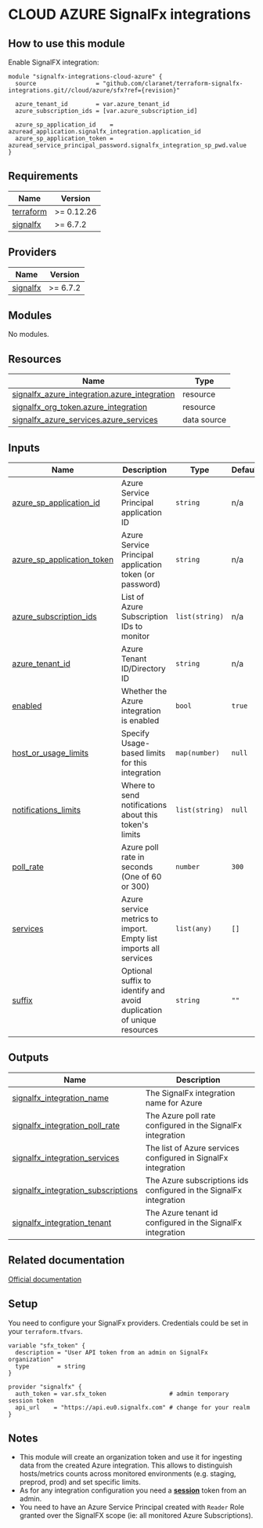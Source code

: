# CLOUD AZURE SignalFx integrations

## How to use this module

Enable SignalFX integration:

```hcl
module "signalfx-integrations-cloud-azure" {
  source                 = "github.com/claranet/terraform-signalfx-integrations.git//cloud/azure/sfx?ref={revision}"

  azure_tenant_id        = var.azure_tenant_id
  azure_subscription_ids = [var.azure_subscription_id]

  azure_sp_application_id    = azuread_application.signalfx_integration.application_id
  azure_sp_application_token = azuread_service_principal_password.signalfx_integration_sp_pwd.value
}
```

<!-- BEGIN_TF_DOCS -->
## Requirements

| Name | Version |
|------|---------|
| <a name="requirement_terraform"></a> [terraform](#requirement\_terraform) | >= 0.12.26 |
| <a name="requirement_signalfx"></a> [signalfx](#requirement\_signalfx) | >= 6.7.2 |

## Providers

| Name | Version |
|------|---------|
| <a name="provider_signalfx"></a> [signalfx](#provider\_signalfx) | >= 6.7.2 |

## Modules

No modules.

## Resources

| Name | Type |
|------|------|
| [signalfx_azure_integration.azure_integration](https://registry.terraform.io/providers/splunk-terraform/signalfx/latest/docs/resources/azure_integration) | resource |
| [signalfx_org_token.azure_integration](https://registry.terraform.io/providers/splunk-terraform/signalfx/latest/docs/resources/org_token) | resource |
| [signalfx_azure_services.azure_services](https://registry.terraform.io/providers/splunk-terraform/signalfx/latest/docs/data-sources/azure_services) | data source |

## Inputs

| Name | Description | Type | Default | Required |
|------|-------------|------|---------|:--------:|
| <a name="input_azure_sp_application_id"></a> [azure\_sp\_application\_id](#input\_azure\_sp\_application\_id) | Azure Service Principal application ID | `string` | n/a | yes |
| <a name="input_azure_sp_application_token"></a> [azure\_sp\_application\_token](#input\_azure\_sp\_application\_token) | Azure Service Principal application token (or password) | `string` | n/a | yes |
| <a name="input_azure_subscription_ids"></a> [azure\_subscription\_ids](#input\_azure\_subscription\_ids) | List of Azure Subscription IDs to monitor | `list(string)` | n/a | yes |
| <a name="input_azure_tenant_id"></a> [azure\_tenant\_id](#input\_azure\_tenant\_id) | Azure Tenant ID/Directory ID | `string` | n/a | yes |
| <a name="input_enabled"></a> [enabled](#input\_enabled) | Whether the Azure integration is enabled | `bool` | `true` | no |
| <a name="input_host_or_usage_limits"></a> [host\_or\_usage\_limits](#input\_host\_or\_usage\_limits) | Specify Usage-based limits for this integration | `map(number)` | `null` | no |
| <a name="input_notifications_limits"></a> [notifications\_limits](#input\_notifications\_limits) | Where to send notifications about this token's limits | `list(string)` | `null` | no |
| <a name="input_poll_rate"></a> [poll\_rate](#input\_poll\_rate) | Azure poll rate in seconds (One of 60 or 300) | `number` | `300` | no |
| <a name="input_services"></a> [services](#input\_services) | Azure service metrics to import. Empty list imports all services | `list(any)` | `[]` | no |
| <a name="input_suffix"></a> [suffix](#input\_suffix) | Optional suffix to identify and avoid duplication of unique resources | `string` | `""` | no |

## Outputs

| Name | Description |
|------|-------------|
| <a name="output_signalfx_integration_name"></a> [signalfx\_integration\_name](#output\_signalfx\_integration\_name) | The SignalFx integration name for Azure |
| <a name="output_signalfx_integration_poll_rate"></a> [signalfx\_integration\_poll\_rate](#output\_signalfx\_integration\_poll\_rate) | The Azure poll rate configured in the SignalFx integration |
| <a name="output_signalfx_integration_services"></a> [signalfx\_integration\_services](#output\_signalfx\_integration\_services) | The list of Azure services configured in SignalFx integration |
| <a name="output_signalfx_integration_subscriptions"></a> [signalfx\_integration\_subscriptions](#output\_signalfx\_integration\_subscriptions) | The Azure subscriptions ids configured in the SignalFx integration |
| <a name="output_signalfx_integration_tenant"></a> [signalfx\_integration\_tenant](#output\_signalfx\_integration\_tenant) | The Azure tenant id configured in the SignalFx integration |
<!-- END_TF_DOCS -->

## Related documentation

[Official documentation](https://docs.signalfx.com/en/latest/integrations/azure-info.html#connect-to-microsoft-azure)

## Setup

You need to configure your SignalFx providers.
Credentials could be set in your `terraform.tfvars`.

```
variable "sfx_token" {
  description = "User API token from an admin on SignalFx organization"
  type        = string
}

provider "signalfx" {
  auth_token = var.sfx_token                  # admin temporary session token
  api_url    = "https://api.eu0.signalfx.com" # change for your realm
}
```

## Notes

* This module will create an organization token and use it for ingesting data from the created Azure integration.
  This allows to distinguish hosts/metrics counts across monitored environments (e.g. staging, preprod, prod) and set specific limits.
* As for any integration configuration you need a [**session**](https://docs.signalfx.com/en/latest/admin-guide/tokens.html#user-api-access-tokens) token from an admin.
* You need to have an Azure Service Principal created with `Reader` Role granted over the SignalFX scope (ie: all monitored Azure Subscriptions).
